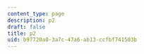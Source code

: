 ```yaml
---
content_type: page
description: p2
draft: false
title: p2
uid: b97720a0-3a7c-47a6-ab13-ccfbf741503b
---
```

